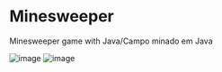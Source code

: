 # Minesweeper

Minesweeper game with Java/Campo minado em Java

![image](https://user-images.githubusercontent.com/93228693/190861738-fdc06352-f679-4030-b6dd-b02da56bb408.png) ![image](https://user-images.githubusercontent.com/93228693/190861795-81e8a19f-b51e-4a05-9784-215e649c4c42.png)

